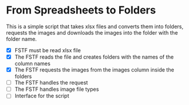 # From Spreadsheets to Folders

This is a simple script that takes xlsx files and converts them into folders, requests the images and downloads the images into the folder with the folder name.

- [x] FSTF must be read xlsx file
- [x] The FSTF reads the file and creates folders with the names of the column names
- [x] The FSTF requests the images from the images column inside the folders
- [ ] The FSTF handles the request
- [ ] The FSTF handles image file types
- [ ] Interface for the script
